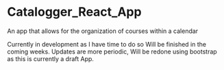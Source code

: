 # Catalogger_React_App
 An app that allows for the organization of courses within a calendar

Currently in development as I have time to do so
Will be finished in the coming weeks.
Updates are more periodic,
Will be redone using bootstrap as this is currently a draft App.
